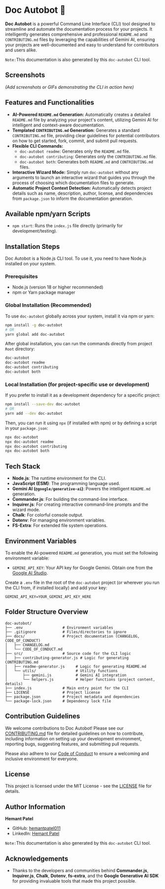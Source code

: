# Doc Autobot 🤖

**Doc Autobot** is a powerful Command Line Interface (CLI) tool designed to streamline and automate the documentation process for your projects. It intelligently generates comprehensive and professional `README.md` and `CONTRIBUTING.md` files by leveraging the capabilities of Gemini AI, ensuring your projects are well-documented and easy to understand for contributors and users alike.

`Note:`This documentation is also generated by this `doc-autobot` CLI tool.

## Screenshots

*(Add screenshots or GIFs demonstrating the CLI in action here)*

## Features and Functionalities

*   **AI-Powered `README.md` Generation:** Automatically creates a detailed `README.md` file by analyzing your project's content, utilizing Gemini AI for intelligent and context-aware documentation.
*   **Templated `CONTRIBUTING.md` Generation:** Generates a standard `CONTRIBUTING.md` file, providing clear guidelines for potential contributors on how to get started, fork, commit, and submit pull requests.
*   **Flexible CLI Commands:**
    *   `doc-autobot readme`: Generates only the `README.md` file.
    *   `doc-autobot contributing`: Generates only the `CONTRIBUTING.md` file.
    *   `doc-autobot both`: Generates both `README.md` and `CONTRIBUTING.md` files.
*   **Interactive Wizard Mode:** Simply run `doc-autobot` without any arguments to launch an interactive wizard that guides you through the process of choosing which documentation files to generate.
*   **Automatic Project Context Detection:** Automatically detects project details such as name, description, author, license, and dependencies from `package.json` to inform the documentation generation.

## Available npm/yarn Scripts

*   `npm start`: Runs the `index.js` file directly (primarily for development/testing).

## Installation Steps

Doc Autobot is a Node.js CLI tool. To use it, you need to have Node.js installed on your system.

### Prerequisites

*   Node.js (version 18 or higher recommended)
*   npm or Yarn package manager

### Global Installation (Recommended)

To use `doc-autobot` globally across your system, install it via npm or yarn:

```bash
npm install -g doc-autobot
# OR
yarn global add doc-autobot
```

After global installation, you can run the commands directly from project `Root` directory:

```bash
doc-autobot
doc-autobot readme
doc-autobot contributing
doc-autobot both
```

### Local Installation (for project-specific use or development)

If you prefer to install it as a development dependency for a specific project:

```bash
npm install --save-dev doc-autobot
# OR
yarn add --dev doc-autobot
```

Then, you can run it using `npx` (if installed with npm) or by defining a script in your `package.json`:

```bash
npx doc-autobot
npx doc-autobot readme
npx doc-autobot contributing
npx doc-autobot both
```

## Tech Stack

*   **Node.js**: The runtime environment for the CLI.
*   **JavaScript (ESM)**: The programming language used.
*   **Gemini AI (`@google/generative-ai`)**: Powers the intelligent `README.md` generation.
*   **Commander.js**: For building the command-line interface.
*   **Inquirer.js**: For creating interactive command-line prompts and the wizard mode.
*   **Chalk**: For colorful console output.
*   **Dotenv**: For managing environment variables.
*   **FS-Extra**: For extended file system operations.

## Environment Variables

To enable the AI-powered `README.md` generation, you must set the following environment variable:

*   `GEMINI_API_KEY`: Your API key for Google Gemini. Obtain one from the [Google AI Studio](https://aistudio.google.com/app/apikey).

Create a `.env` file in the root of the `doc-autobot` project (or wherever you run the CLI from, if installed locally) and add your key:

```
GEMINI_API_KEY=YOUR_GEMINI_API_KEY_HERE
```

## Folder Structure Overview

```
doc-autobot/
├── .env                  # Environment variables
├── .gitignore            # Files/directories to ignore
├── docs/                 # Project documentation (CHANGELOG, CODE_OF_CONDUCT)
│   ├── CHANGELOG.md
│   └── CODE_OF_CONDUCT.md
├── src/                  # Source code for the CLI logic
│   ├── contributing-generator.js # Logic for generating CONTRIBUTING.md
│   ├── readme-generator.js     # Logic for generating README.md
│   └── utils/                  # Utility functions
│       ├── gemini.js           # Gemini AI integration
│       └── helpers.js          # Helper functions (project content, details)
├── index.js              # Main entry point for the CLI
├── LICENSE               # Project license
├── package.json          # Project metadata and dependencies
└── package-lock.json     # Dependency lock file
```

## Contribution Guidelines

We welcome contributions to Doc Autobot! Please see our [CONTRIBUTING.md](CONTRIBUTING.md) file for detailed guidelines on how to contribute, including information on setting up your development environment, reporting bugs, suggesting features, and submitting pull requests.

Please also adhere to our [Code of Conduct](docs/CODE_OF_CONDUCT.md) to ensure a welcoming and inclusive environment for everyone.

## License

This project is licensed under the MIT License - see the [LICENSE](LICENSE) file for details.

## Author Information

**Hemant Patel**
* GitHub: [hemantpatel011](https://github.com/hemantpatel011)
* LinkedIn: [Hemant Patel](https://www.linkedin.com/in/hemant-patel-a67031341/)


`Note:`This documentation is also generated by this `doc-autobot` CLI tool.

## Acknowledgements

*   Thanks to the developers and communities behind **Commander.js**, **Inquirer.js**, **Chalk**, **Dotenv**, **fs-extra**, and the **Google Generative AI SDK** for providing invaluable tools that made this project possible.